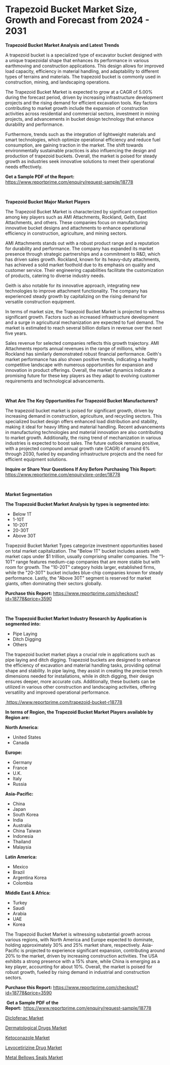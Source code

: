 <p><h1>Trapezoid Bucket Market Size, Growth and Forecast from 2024 - 2031</h1></p><p><strong>Trapezoid Bucket Market Analysis and Latest Trends</strong></p>
<p><p>A trapezoid bucket is a specialized type of excavator bucket designed with a unique trapezoidal shape that enhances its performance in various earthmoving and construction applications. This design allows for improved load capacity, efficiency in material handling, and adaptability to different types of terrains and materials. The trapezoid bucket is commonly used in construction, mining, and landscaping operations.</p><p>The Trapezoid Bucket Market is expected to grow at a CAGR of 5.00% during the forecast period, driven by increasing infrastructure development projects and the rising demand for efficient excavation tools. Key factors contributing to market growth include the expansion of construction activities across residential and commercial sectors, investment in mining projects, and advancements in bucket design technology that enhance durability and performance.</p><p>Furthermore, trends such as the integration of lightweight materials and smart technologies, which optimize operational efficiency and reduce fuel consumption, are gaining traction in the market. The shift towards environmentally sustainable practices is also influencing the design and production of trapezoid buckets. Overall, the market is poised for steady growth as industries seek innovative solutions to meet their operational needs effectively.</p></p>
<p><strong>Get a Sample PDF of the Report:&nbsp;</strong> <a href="https://www.reportprime.com/enquiry/request-sample/18778?utm_campaign=1126&utm_medium=2&utm_source=Github&utm_content=ia&utm_term=22112024&utm_id=trapezoid-bucket">https://www.reportprime.com/enquiry/request-sample/18778</a></p>
<p>&nbsp;</p>
<p><strong>Trapezoid Bucket Major Market Players</strong></p>
<p><p>The Trapezoid Bucket Market is characterized by significant competition among key players such as AMI Attachments, Rockland, Geith, East Attachments, and others. These companies focus on manufacturing innovative bucket designs and attachments to enhance operational efficiency in construction, agriculture, and mining sectors.</p><p>AMI Attachments stands out with a robust product range and a reputation for durability and performance. The company has expanded its market presence through strategic partnerships and a commitment to R&D, which has driven sales growth. Rockland, known for its heavy-duty attachments, has achieved a solid market foothold due to its emphasis on quality and customer service. Their engineering capabilities facilitate the customization of products, catering to diverse industry needs.</p><p>Geith is also notable for its innovative approach, integrating new technologies to improve attachment functionality. The company has experienced steady growth by capitalizing on the rising demand for versatile construction equipment.</p><p>In terms of market size, the Trapezoid Bucket Market is projected to witness significant growth. Factors such as increased infrastructure development and a surge in agricultural mechanization are expected to fuel demand. The market is estimated to reach several billion dollars in revenue over the next five years.</p><p>Sales revenue for selected companies reflects this growth trajectory. AMI Attachments reports annual revenues in the range of millions, while Rockland has similarly demonstrated robust financial performance. Geith's market performance has also shown positive trends, indicating a healthy competitive landscape with numerous opportunities for expansion and innovation in product offerings. Overall, the market dynamics indicate a promising future for these key players as they adapt to evolving customer requirements and technological advancements.</p></p>
<p>&nbsp;</p>
<p><strong>What Are The Key Opportunities For Trapezoid Bucket Manufacturers?</strong></p>
<p><p>The trapezoid bucket market is poised for significant growth, driven by increasing demand in construction, agriculture, and recycling sectors. This specialized bucket design offers enhanced load distribution and stability, making it ideal for heavy lifting and material handling. Recent advancements in manufacturing technologies and material innovation are also contributing to market growth. Additionally, the rising trend of mechanization in various industries is expected to boost sales. The future outlook remains positive, with a projected compound annual growth rate (CAGR) of around 6% through 2030, fueled by expanding infrastructure projects and the need for efficient equipment solutions.</p></p>
<p><strong>Inquire or Share Your Questions If Any Before Purchasing This Report:</strong> <a href="https://www.reportprime.com/enquiry/pre-order/18778?utm_campaign=1126&utm_medium=2&utm_source=Github&utm_content=ia&utm_term=22112024&utm_id=trapezoid-bucket">https://www.reportprime.com/enquiry/pre-order/18778</a></p>
<p>&nbsp;</p>
<p><strong>Market Segmentation</strong></p>
<p><strong>The Trapezoid Bucket Market Analysis by types is segmented into:</strong></p>
<p><ul><li>Below 1T</li><li>1-10T</li><li>10-20T</li><li>20-30T</li><li>Above 30T</li></ul></p>
<p><p>Trapezoid Bucket Market Types categorize investment opportunities based on total market capitalization. The "Below 1T" bucket includes assets with market caps under $1 trillion, usually comprising smaller companies. The "1-10T" range features medium-cap companies that are more stable but with room for growth. The "10-20T" category holds larger, established firms, while the "20-30T" bucket includes blue-chip companies known for steady performance. Lastly, the "Above 30T" segment is reserved for market giants, often dominating their sectors globally.</p></p>
<p><strong>Purchase this Report:&nbsp;</strong><a href="https://www.reportprime.com/checkout?id=18778&price=3590&utm_campaign=1126&utm_medium=2&utm_source=Github&utm_content=ia&utm_term=22112024&utm_id=trapezoid-bucket">https://www.reportprime.com/checkout?id=18778&price=3590</a></p>
<p>&nbsp;</p>
<p><strong>The Trapezoid Bucket Market Industry Research by Application is segmented into:</strong></p>
<p><ul><li>Pipe Laying</li><li>Ditch Digging</li><li>Others</li></ul></p>
<p><p>The trapezoid bucket market plays a crucial role in applications such as pipe laying and ditch digging. Trapezoid buckets are designed to enhance the efficiency of excavation and material handling tasks, providing optimal shape and stability. In pipe laying, they assist in creating the precise trench dimensions needed for installations, while in ditch digging, their design ensures deeper, more accurate cuts. Additionally, these buckets can be utilized in various other construction and landscaping activities, offering versatility and improved operational performance.</p></p>
<p><a href="https://www.reportprime.com/trapezoid-bucket-r18778?utm_campaign=1126&utm_medium=2&utm_source=Github&utm_content=ia&utm_term=22112024&utm_id=trapezoid-bucket">&nbsp;https://www.reportprime.com/trapezoid-bucket-r18778</a></p>
<p><strong>In terms of Region, the Trapezoid Bucket Market Players available by Region are:</strong></p>
<p>
    <p> <strong> North America: </strong>
        <ul>
            <li>United States</li>
            <li>Canada</li>
        </ul>
        </p> 
    <p> <strong> Europe: </strong>
        <ul>
            <li>Germany</li>
            <li>France</li>
            <li>U.K.</li>
            <li>Italy</li>
            <li>Russia</li>
        </ul>
        </p> 
    <p> <strong> Asia-Pacific: </strong>
        <ul>
            <li>China</li>
            <li>Japan</li>
            <li>South Korea</li>
            <li>India</li>
            <li>Australia</li>
            <li>China Taiwan</li>
            <li>Indonesia</li>
            <li>Thailand</li>
            <li>Malaysia</li>
        </ul>
        </p> 
    <p> <strong> Latin America: </strong>
        <ul>
            <li>Mexico</li>
            <li>Brazil</li>
            <li>Argentina Korea</li>
            <li>Colombia</li>
        </ul>
        </p> 
    <p> <strong> Middle East & Africa: </strong>
        <ul>
            <li>Turkey</li>
            <li>Saudi</li>
            <li>Arabia</li>
            <li>UAE</li>
            <li>Korea</li>
        </ul>
    </p>
    </p>
<p><p>The Trapezoid Bucket Market is witnessing substantial growth across various regions, with North America and Europe expected to dominate, holding approximately 30% and 25% market share, respectively. Asia-Pacific is projected to experience significant expansion, contributing around 20% to the market, driven by increasing construction activities. The USA exhibits a strong presence with a 15% share, while China is emerging as a key player, accounting for about 10%. Overall, the market is poised for robust growth, fueled by rising demand in industrial and construction sectors.</p></p>
<p><strong>Purchase this Report: </strong><a href="https://www.reportprime.com/checkout?id=18778&price=3590&utm_campaign=1126&utm_medium=2&utm_source=Github&utm_content=ia&utm_term=22112024&utm_id=trapezoid-bucket">https://www.reportprime.com/checkout?id=18778&price=3590</a></p>
<p>&nbsp;<strong>Get a Sample PDF of the Report:&nbsp;&nbsp;</strong><a href="https://www.reportprime.com/enquiry/request-sample/18778?utm_campaign=1126&utm_medium=2&utm_source=Github&utm_content=ia&utm_term=22112024&utm_id=trapezoid-bucket">https://www.reportprime.com/enquiry/request-sample/18778</a></p>
<p><strong></strong></p>
<p><p><a href="https://issuu.com/reportprime-2/docs/diclofenac-market-size-2030.pptx_3a2d85ef7aed96?utm_campaign=1126&utm_medium=2&utm_source=Github&utm_content=ia&utm_term=22112024&utm_id=trapezoid-bucket">Diclofenac Market</a></p><p><a href="https://issuu.com/reportprime-2/docs/dermatological-drugs-market-size-20_7fe01aabc8a7f2?utm_campaign=1126&utm_medium=2&utm_source=Github&utm_content=ia&utm_term=22112024&utm_id=trapezoid-bucket">Dermatological Drugs Market</a></p><p><a href="https://www.linkedin.com/pulse/comprehensive-evaluation-ketoconazole-market-size-anticipating-ahk3e?utm_campaign=1126&utm_medium=2&utm_source=Github&utm_content=ia&utm_term=22112024&utm_id=trapezoid-bucket">Ketoconazole Market</a></p><p><a href="https://www.linkedin.com/pulse/comprehensive-study-levocetirizine-drug-market-projected-pznge?utm_campaign=1126&utm_medium=2&utm_source=Github&utm_content=ia&utm_term=22112024&utm_id=trapezoid-bucket">Levocetirizine Drug Market</a></p><p><a href="https://github.com/gdfhhhj/Market-Research-Report-List-6/blob/main/metal-bellows-seals-market.md?utm_campaign=1126&utm_medium=2&utm_source=Github&utm_content=ia&utm_term=22112024&utm_id=trapezoid-bucket">Metal Bellows Seals Market</a></p></p>